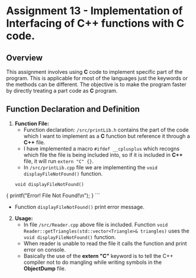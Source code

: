 # Assignment 13 - Implementation of Interfacing of C++ functions with C code.
## Overview
 
This assignment involves using **C** code to implement specific part of the program.
This is applicable for most of the languages just the keywords or the methods can be different.
The objective is to make the program faster by directly treating a part code as **C** program.
 
## Function Declaration and Definition
 
1. **Function File:**
   - Function declaration: `/src/printLib.h` contains the part of the code which I want to implement as a **C** function but reference it through a **C++** file.
   - I have implemented a macro `#ifdef __cplusplus` which recogns which file the file is being included into, so if it is included in **C++** file, it will run `extern "C" {}`.
   - In `/src/printLib.cpp` file we are implementing the `void displayFileNotFound()` function.
   ```
   void displayFileNotFound()
{
    printf("Error! File Not Found!\n");
}
    ```
   - Function `displayFileNotFound()` print error message.
 
2. **Usage:**
   - In file `/src/Reader.cpp` above file is included. Function `void Reader::getTriangles(std::vector<Triangle>& triangles)` uses the `void displayFileNotFound()` function.
   - When reader is unable to read the file it calls the function and print error on console.
   - Basically the use of the **extern "C"** keyword is to tell the C++ compiler not to do mangling while writing symbols in the **ObjectDump** file.
